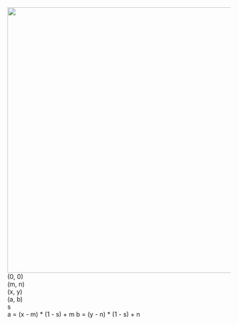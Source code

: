 
<img height="600" class="logo" src="pic/dog-moved.jpeg" />
<div class="fragment ori-point">(0, 0)</div>
<div class='moved'>
  <div class="fragment ori-point black">(m, n)</div>
  <div class="fragment point" ></div>
  <div class="fragment frame1 moved"></div>
  <div class="fragment pointer">(x, y)</div>
  <div class="fragment zoom1"></div>
  <div class="fragment end-point"></div>
  <div class="fragment end-point-content">(a, b)</div>
  <div class="fragment frame2"></div>
  <div class="fragment times"></div>
  <div class="fragment times-content">s</div>
</div>
<div class="fragment formula larged">
  a = (x - m) * (1 - s) + m
  b = (y - n) * (1 - s) + n
</div>